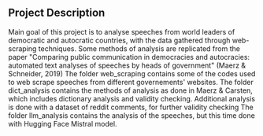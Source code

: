 ## Project Description

Main goal of this project is to analyse speeches from world leaders of democratic and autocratic countries, with the data gathered through web-scraping techniques.
Some methods of analysis are replicated from the paper "Comparing public communication in democracies and autocracies: automated text analyses of speeches by heads of government" (Maerz & Schneider, 2019)
The folder web_scraping contains some of the codes used to web scrape speeches from different governements' websites.
The folder dict_analysis contains the methods of analysis as done in Maerz & Carsten, which includes dictionary analysis and validity checking. Additional analysis is done with a dataset of reddit comments, for further validity checking
The folder llm_analysis contains the analysis of the speeches, but this time done with Hugging Face Mistral model.
